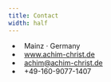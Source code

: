 ```yaml
---
title: Contact
width: half
---
```


- <i class="fa fa-map-marker fa-fw" aria-hidden="true"></i>&nbsp; Mainz &middot; Germany
- <i class="fa fa-globe fa-fw" aria-hidden="true"></i>&nbsp; <a href="https://www.achim-christ.de">www.achim-christ.de</a>
- <i class="fa fa-envelope fa-fw" aria-hidden="true"></i>&nbsp; <a href="mailto:achim@achim-christ.de">achim@achim-christ.de</a>
- <i class="fa fa-mobile fa-fw" aria-hidden="true"></i>&nbsp; +49-160-9077-1407
